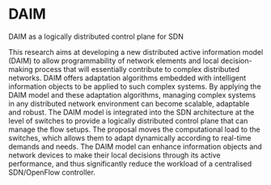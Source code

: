 # DAIM

DAIM as a logically distributed control plane for SDN

This research aims at developing a new distributed active information model (DAIM) to allow programmability of network elements and local decision-making process that will essentially contribute to complex distributed networks. 
DAIM offers adaptation algorithms embedded with intelligent information objects to be applied to such complex systems. 
By applying the DAIM model and these adaptation algorithms, managing complex systems in any distributed network environment can become scalable, adaptable and robust. 
The DAIM model is integrated into the SDN architecture at the level of switches to provide a logically distributed control plane that can manage the flow setups. 
The proposal moves the computational load to the switches, which allows them to adapt dynamically according to real-time demands and needs. 
The DAIM model can enhance information objects and network devices to make their local decisions through its active performance, and thus significantly reduce the workload of a centralised SDN/OpenFlow controller. 
